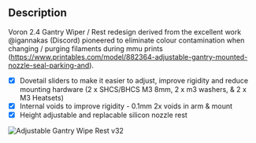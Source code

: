 ## Description

Voron 2.4 Gantry Wiper / Rest redesign derived from the excellent work @igannakas (Discord) pioneered to eliminate colour contamination when changing / purging filaments during mmu prints (https://www.printables.com/model/882364-adjustable-gantry-mounted-nozzle-seal-parking-and).<br />

  - [x] Dovetail sliders to make it easier to adjust, improve rigidity and reduce mounting hardware (2 x SHCS/BHCS M3 8mm, 2 x m3 washers, & 2 x M3 Heatsets)
  - [x] Internal voids to improve rigidity - 0.1mm 2x voids in arm & mount
  - [x] Height adjustable and replacable silicon nozzle rest

![Adjustable Gantry Wipe Rest v32](https://github.com/user-attachments/assets/a6cce5f1-b275-4d3c-9967-e86f050e85e1)
